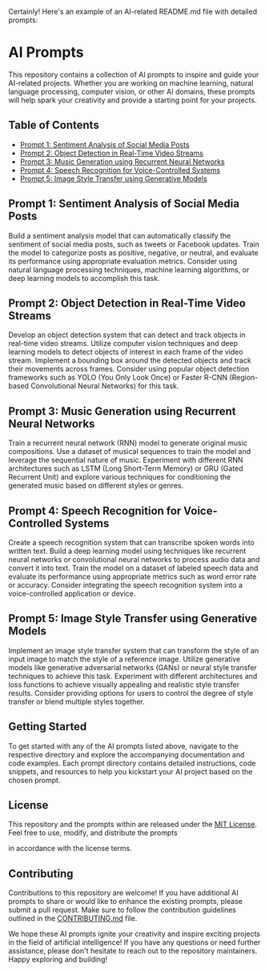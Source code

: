 Certainly! Here's an example of an AI-related README.md file with detailed prompts:

# AI Prompts

This repository contains a collection of AI prompts to inspire and guide your AI-related projects. Whether you are working on machine learning, natural language processing, computer vision, or other AI domains, these prompts will help spark your creativity and provide a starting point for your projects.

## Table of Contents

- [Prompt 1: Sentiment Analysis of Social Media Posts](#prompt-1-sentiment-analysis-of-social-media-posts)
- [Prompt 2: Object Detection in Real-Time Video Streams](#prompt-2-object-detection-in-real-time-video-streams)
- [Prompt 3: Music Generation using Recurrent Neural Networks](#prompt-3-music-generation-using-recurrent-neural-networks)
- [Prompt 4: Speech Recognition for Voice-Controlled Systems](#prompt-4-speech-recognition-for-voice-controlled-systems)
- [Prompt 5: Image Style Transfer using Generative Models](#prompt-5-image-style-transfer-using-generative-models)

## Prompt 1: Sentiment Analysis of Social Media Posts

Build a sentiment analysis model that can automatically classify the sentiment of social media posts, such as tweets or Facebook updates. Train the model to categorize posts as positive, negative, or neutral, and evaluate its performance using appropriate evaluation metrics. Consider using natural language processing techniques, machine learning algorithms, or deep learning models to accomplish this task.

## Prompt 2: Object Detection in Real-Time Video Streams

Develop an object detection system that can detect and track objects in real-time video streams. Utilize computer vision techniques and deep learning models to detect objects of interest in each frame of the video stream. Implement a bounding box around the detected objects and track their movements across frames. Consider using popular object detection frameworks such as YOLO (You Only Look Once) or Faster R-CNN (Region-based Convolutional Neural Networks) for this task.

## Prompt 3: Music Generation using Recurrent Neural Networks

Train a recurrent neural network (RNN) model to generate original music compositions. Use a dataset of musical sequences to train the model and leverage the sequential nature of music. Experiment with different RNN architectures such as LSTM (Long Short-Term Memory) or GRU (Gated Recurrent Unit) and explore various techniques for conditioning the generated music based on different styles or genres.

## Prompt 4: Speech Recognition for Voice-Controlled Systems

Create a speech recognition system that can transcribe spoken words into written text. Build a deep learning model using techniques like recurrent neural networks or convolutional neural networks to process audio data and convert it into text. Train the model on a dataset of labeled speech data and evaluate its performance using appropriate metrics such as word error rate or accuracy. Consider integrating the speech recognition system into a voice-controlled application or device.

## Prompt 5: Image Style Transfer using Generative Models

Implement an image style transfer system that can transform the style of an input image to match the style of a reference image. Utilize generative models like generative adversarial networks (GANs) or neural style transfer techniques to achieve this task. Experiment with different architectures and loss functions to achieve visually appealing and realistic style transfer results. Consider providing options for users to control the degree of style transfer or blend multiple styles together.

## Getting Started

To get started with any of the AI prompts listed above, navigate to the respective directory and explore the accompanying documentation and code examples. Each prompt directory contains detailed instructions, code snippets, and resources to help you kickstart your AI project based on the chosen prompt.

## License

This repository and the prompts within are released under the [MIT License](LICENSE). Feel free to use, modify, and distribute the prompts

 in accordance with the license terms.

## Contributing

Contributions to this repository are welcome! If you have additional AI prompts to share or would like to enhance the existing prompts, please submit a pull request. Make sure to follow the contribution guidelines outlined in the [CONTRIBUTING.md](CONTRIBUTING.md) file.

We hope these AI prompts ignite your creativity and inspire exciting projects in the field of artificial intelligence! If you have any questions or need further assistance, please don't hesitate to reach out to the repository maintainers. Happy exploring and building!
